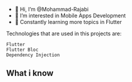 - 👋 Hi, I’m @Mohammad-Rajabi
- 👀 I’m interested in Mobile Apps Development
- 🌱 Constantly learning more topics in Flutter


Technologies that are used in this projects are:

    Flutter
    Flutter Bloc
    Dependency Injection



## What i know

<!---
Mohammad-Rajabi/Mohammad-Rajabi is a ✨ special ✨ repository because its `README.md` (this file) appears on your GitHub profile.
You can click the Preview link to take a look at your changes.
--->
